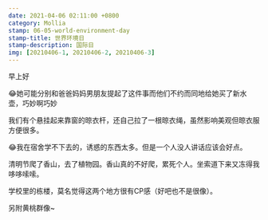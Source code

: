 ```yaml
---
date: 2021-04-06 02:11:00 +0800
category: Mollia
stamp: 06-05-world-environment-day
stamp-title: 世界环境日
stamp-description: 国际日
img: [20210406-1, 20210406-2, 20210406-3]
---
```


早上好

😂她可能分别和爸爸妈妈男朋友提起了这件事而他们不约而同地给她买了新水壶，巧妙啊巧妙

我们有个悬挂起来靠窗的晾衣杆，还自己拉了一根晾衣绳，虽然影响美观但晾衣服方便很多。

😂我在宿舍学不下去的，诱惑的东西太多。但是一个人没人讲话应该会好点。

清明节爬了香山，去了植物园。香山真的不好爬，累死个人。坐索道下来又冻得我哆哆嗦嗦。

学校里的栋楼，莫名觉得这两个地方很有CP感（好吧也不是很像）。

另附黄桃群像~